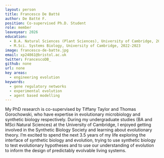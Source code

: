 ```yaml
---
layout: person
title: Francesco De Batté
author: De Batté F.
position: Co-supervised Ph.D. Student
role: member
leaveyear: 2026
education:
  - B.A. Natural Sciences (Plant Sciences), University of Cambridge, 2019-2022
  - M.Sci. Systems Biology, University of Cambridge, 2022-2023
image: francesco-de-batte.jpg
email: xp24861@bristol.ac.uk
twitter: FrancescoDB_
github: none
url: none
key areas:
  - engineering evolution
keywords:
  - gene regulatory networks
  - experimental evolution
  - agent based modelling
---
```

My PhD research is co-supervised by Tiffany Taylor and Thomas Gorochowski, who have expertise in evolutionary microbiology and synthetic biology respectively. During my undergraduate studies (BA and MSci Natural Sciences) at the University of Cambridge, I enjoyed getting involved in the Synthetic Biology Society and learning about evolutionary theory. I’m excited to spend the next 3.5 years of my life exploring the interface of synthetic biology and evolution, trying to use synthetic biology to test evolutionary hypotheses and to use our understanding of evolution to inform the design of predictably evolvable living systems.
